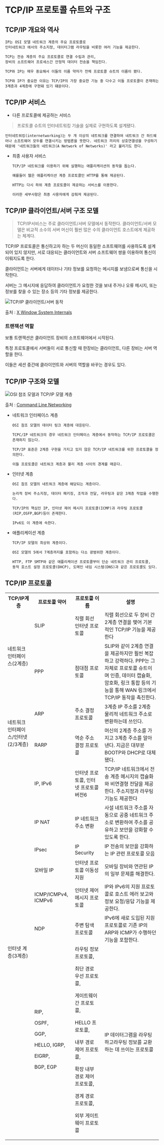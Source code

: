 # TCP/IP 프로토콜 슈트와 구조

## TCP/IP 개요와 역사
    IP는 OSI 모델 네트워크 계층의 주요 프로토콜로
    인터네트워크 에서의 주소지정, 데이터그램 라우팅을 비롯한 여러 기능을 제공한다.

    TCP는 전송 계층의 주요 프로토콜로 연결 수립과 관리,
    장비의 소프트웨어 프로세스간 안정적 데이터 전송을 책임진다.

    TCP와 IP는 매우 중요해서 이들의 이름 약자가 전체 프로토콜 슈트의 이름이 됐다.

    TCP와 IP가 중요한 이유는 TCP/IP의 가장 중요한 기능 중 다수고 이들 프로토콜이 존재하는
    3계층과 4계층에 구현돼 있기 떄문이다.

## TCP/IP 서비스

* 다른 프로토콜에 제공하는 서비스
>프로토콜 슈트의 인터네트워킹 기술을 실제로 구현하도록 설계됐다.

    인터네트워킹(internetworking)는 두 개 이상의 네트워크를 연결하여 네트워크 간 하드웨어나 소프트웨어 모두를 연결시키는 방법론을 뜻한다. 네트워크 끼리의 상호연결성을 구성하기 때문에 '네트워크들의 네트워크(A Network of Networks)' 라고 불리기도 한다.

* 최종 사용자 서비스
    ```
    TCP/IP 네트워크를 이용하기 위해 실행하는 애플리케이션의 동작을 돕는다.
    
    예를들어 웹은 애플리케이션 계층 프로토콜인 HTTP를 통해 제공된다.

    HTTP는 다시 하위 계층 프로토콜이 제공하는 서비스를 이용한다.

    이러한 세부사항은 최종 사용자에게 감춰져 제공된다.
    ```

## TCP/IP 클라이언트/서버 구조 모델
>TCP/IP서비스는 주로 클라이언트/서버 모델에서 동작한다. 클라이언트/서버 모델은 비교적 소수의 서버 머신이 훨씬 많은 수의 클라이언트 호스트에게 제공하는 체계다.

TCP/IP 프로토콜은 통신하고자 하는 두 머신이 동일한 소프트웨어를 사용하도록 설계되어 있지 않지만, 서로 대응되는 클라이언트와 서버 소프트웨어 쌍을 이용하여 통신이 이뤄지도록 한다.

클라이언트는 서버에게 데이터나 기타 정보를 요청하는 메시지를 보냄으로써 통신을 시작한다.

서버는 그 메시지에 응답하여 클라이언트가 요청한 것을 보내 주거나 오류 메시지, 또는 정보를 찾을 수 있는 장소 등의 기타 정보를 제공한다.

![TCP/IP 클라이언트/서버 동작](http://xwindow.angelfire.com/image88.gif)

출처 : [X Window System Internals](http://xwindow.angelfire.com/page8_3.html)

### 트랜잭션 역할

보통 트랜잭션은 클라이언트 장비의 소프트웨어에서 시작된다.

특정 프로토콜에서 서버들이 서로 통신할 때 한장비는 클라이언트, 다른 장비는 서버 역할을 한다.

이들은 세션 중간에 클라이언트와 서버의 역할을 바꾸는 경우도 있다.

## TCP/IP 구조와 모델

![OSI 참조 모델과 TCP/IP 모델 계층](https://clinetworking.files.wordpress.com/2018/06/tcp-ip-model-vs-osi-model.png)

출처 : [Command Line Networking](https://clinetworking.wordpress.com/2018/06/09/1-1-compare-and-contrast-osi-and-tcp-ip-models/)

* 네트워크 인터페이스 계층
    ```
    OSI 참조 모델의 데이터 링크 계층에 대응된다.

    TCPC/IP 네트워크의 경우 네트워크 인터페이스 계층에서 동작하는 TCP/IP 프로토콜은 존재하지 않는다.

    TCP/IP 표준은 2계층 구현을 가지고 있지 않은 TCP/IP 네트워크를 위한 프로토콜을 정의한다.

    이들 프로토콜은 네트워크 계층과 물리 계층 사이의 경계를 매운다.

* 인터넷 계층
    ```
    OSI 참조 모델의 네트워크 계층에 해당되는 계층이다.

    논리적 장비 주소지정, 데이터 패키징, 조작과 전달, 라우팅과 같은 3계층 작업을 수행한다.

    TCP/IP의 핵심인 IP, 인터넷 제어 메시지 프로토콜(ICMP)과 라우팅 프로토콜(RIP,OSFP,BGP)등이 존재한다.

    IPv6도 이 계층에 속한다.
    ```

* 애플리케이션 계층
    ```
    TCP/IP 모델의 최상위 계층이다.

    OSI 모델의 5에서 7계층까지를 포함하는 다소 광범위한 계층이다.
    
    HTTP, FTP SMTP와 같은 애플리케이션 프로토콜부터 단순 네트워크 관리 프로토콜,
    동적 호스트 설정 프로토콜(DHCP), 도메인 네임 시스템(DNS)과 같은 프로토콜도 있다.

## TCP/IP 프로토콜

<table>
<tr>
<th>TCP/IP계층</th>
<th>프로토콜 약어</th>
<th>프로토콜 이름</th>
<th>설명</th>
</tr>
<tr>
<td rowspan="2">네트워크 인터페이스(2계층)</td>
<td>SLIP</td>
<td>직렬 회선 인터넷 프로토콜</td>
<td>직렬 회선으로 두 장비 간 2계층 연결을 맺어 기본적인 TCP/IP 기능을 제공한다</td>
</tr>
<tr>
<td>PPP</td>
<td>점대점 프로토콜</td>
<td>SLIP와 같이 2계층 연결을 제공하지만 훨씬 복잡하고 강력하다. PPP는 그 자체로 프로토콜 슈트이며 인증, 데이터 캡슐화, 암호화, 링크 통합 등의 기능을 통해 WAN 링크에서 TCP/IP 동작을 촉진한다.</td>
</tr>
<tr>
<td rowspan="2">네트워크 인터페이스/인터넷(2/3계층)</td>
<td>ARP</td>
<td>주소 결정 프로토콜</td>
<td>3계층 IP 주소를 2계층 물리적 네트워크 주소로 변환하는데 쓰인다.</td>
</tr>
<tr>
<td>RARP</td>
<td>역순 주소 결정 프로토콜</td>
<td>머신의 2계층 주소를 가지고 3계층 주소를 알아낸다. 지금은 대부분 BOOTP와 DHCP로 대체됐다.</td>
</tr>
<tr>
<td rowspan="7">인터넷 계층(3계층)</td>
<td>IP, IPv6</td>
<td>인터넷 프로토콜, 인터넷 프로토콜 버전6</td>
<td>TCP/IP 네트워크에서 전송 계층 메시지의 캡슐화와 비연결형 전달을 제공한다. 주소지정과 라우팅 기능도 제공한다</td>
</tr>
<tr>
<td>IP NAT</td>
<td>IP 네트워크 주소 변환</td>
<td>사설 네트워크 주소를 자동으로 공중 네트워크 주소로 변환하여 주소를 공유하고 보안을 강화할 수 있도록 한다.</td>
</tr>
<tr>
<td>IPsec</td>
<td>IP Security</td>
<td>IP 전송의 보안을 강화하는 IP 관련 프로토콜 모음</td>
</tr>
<tr>
<td>모바일 IP</td>
<td>인터넷 프로토콜 이동성 지원</td>
<td>모바일 장비와 연관된 IP의 일부 문제를 해결한다.</td>
</tr>
<tr>
<td>ICMP/ICMPv4, ICMPv6</td>
<td>인터넷 제어 메시지 프로토콜</td>
<td>IP와 IPv6의 지원 프로토콜로 호스트 에러 보고와 정보 요청/응답 기능을 제공한다.</td>
</tr>
<tr>
<td>NDP</td>
<td>주변 탐색 프로토콜</td>
<td>IPv6에 새로 도입된 지원 프로토콜로 기존 IP의 ARP와 ICMP가 수행하던 기능을 포함한다.</td>
</tr>
<tr>
<td>
RIP,

OSPF,
 
GGP, 
  
HELLO,
IGRP,
   
EIGRP,
    
BGP,
EGP
</td>
<td>
라우팅 정보 프로토콜, 

최단 경로 우선 프로토콜, 

게이트웨이 간 프로토콜, 

HELLO 프로토콜, 

내부 경로 제어 프로토콜, 

확장 내부 경로 제어 프로토콜, 

경계 경로 프로토콜, 

외부 게이트웨이 프로토콜
</td>
<td>IP 데이터그램을 라우팅하고라우팅 정보를 교환하는 데 쓰이는 프로토콜</td>
</tr>